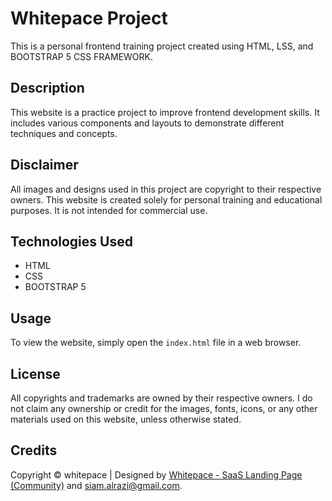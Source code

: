 # Whitepace Project

This is a personal frontend training project created using HTML, LSS, and BOOTSTRAP 5 CSS FRAMEWORK.

## Description

This website is a practice project to improve frontend development skills. It includes various components and layouts to demonstrate different techniques and concepts.

## Disclaimer

All images and designs used in this project are copyright to their respective owners. This website is created solely for personal training and educational purposes. It is not intended for commercial use.

## Technologies Used

- HTML
- CSS
- BOOTSTRAP 5

## Usage

To view the website, simply open the `index.html` file in a web browser.

## License

All copyrights and trademarks are owned by their respective owners. I do not claim any ownership or credit for the images, fonts, icons, or any other materials used on this website, unless otherwise stated.

## Credits

Copyright © whitepace | Designed by [Whitepace - SaaS Landing Page (Community)](mailto:siam.alrazi@gmail.com) and [siam.alrazi@gmail.com](mailto:siam.alrazi@gmail.com).
